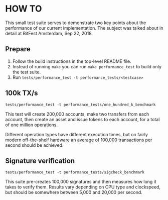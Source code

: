 HOW TO
======

This small test suite serves to demonstrate two key points about the performance
of our current implementation. The subject was talked about in detail at
BitFest Amsterdam, Sep 22, 2018.

Prepare
-------

1. Follow the build instructions in the top-level README file.
2. Instead of running ``make`` you can run ``make performance_test`` to build
   only the test suite.
3. Run ``tests/performance_test -t performance_tests/<testcase>``


100k TX/s
---------

``tests/performance_test -t performance_tests/one_hundred_k_benchmark``

This test will create 200,000 accounts, make two transfers from each account,
then create an asset and issue tokens to each account, for a total of one
million operations.

Different operation types have different execution times, but on fairly modern
off-the-shelf hardware an average of 100,000 transactions per second should be
achieved.

Signature verification
----------------------

``tests/performance_test -t performance_tests/sigcheck_benchmark``

This suite pre-creates 100,000 signatures and then measures how long it takes
to verify them. Results vary depending on CPU type and clockspeed, but should be
somewhere between 5,000 and 20,000 per second.
